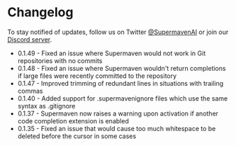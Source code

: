 # Changelog

To stay notified of updates, follow us on Twitter [@SupermavenAI](https://twitter.com/SupermavenAI) or join our [Discord server](https://discord.com/invite/QQpqBmQH3w).

- 0.1.49 - Fixed an issue where Supermaven would not work in Git repositories with no commits
- 0.1.48 - Fixed an issue where Supermaven wouldn't return completions if large files were recently committed to the repository
- 0.1.47 - Improved trimming of redundant lines in situations with trailing commas
- 0.1.40 - Added support for .supermavenignore files which use the same syntax as .gitignore
- 0.1.37 - Supermaven now raises a warning upon activation if another code completion extension is enabled
- 0.1.35 - Fixed an issue that would cause too much whitespace to be deleted before the cursor in some cases
